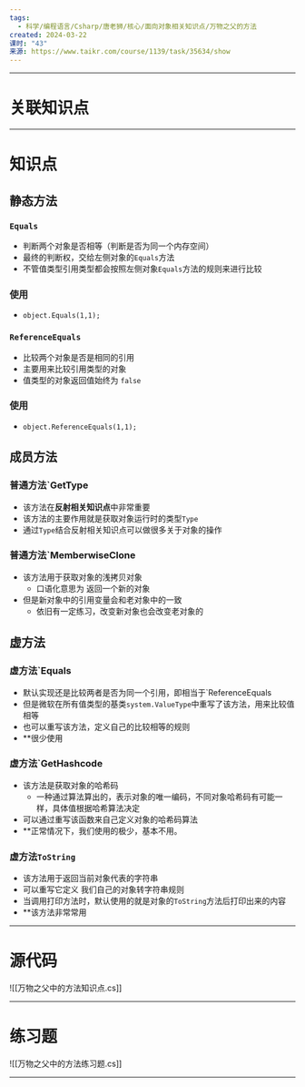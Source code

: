 ```yaml
---
tags:
  - 科学/编程语言/Csharp/唐老狮/核心/面向对象相关知识点/万物之父的方法
created: 2024-03-22
课时: "43"
来源: https://www.taikr.com/course/1139/task/35634/show
---
```


---
# 关联知识点



---
# 知识点

## 静态方法

### `Equals`

- 判断两个对象是否相等（判断是否为同一个内存空间）
- 最终的判断权，交给左侧对象的`Equals`方法
- 不管值类型引用类型都会按照左侧对象`Equals`方法的规则来进行比较
### 使用

- `object.Equals(1,1);`
### `ReferenceEquals`

- 比较两个对象是否是相同的引用
- 主要用来比较引用类型的对象
- 值类型的对象返回值始终为 `false`
### 使用

- `object.ReferenceEquals(1,1);`
## 成员方法

### 普通方法`GetType

- 该方法在**反射相关知识点**中非常重要
- 该方法的主要作用就是获取对象运行时的类型`Type`
- 通过`Type`结合反射相关知识点可以做很多关于对象的操作
### 普通方法`MemberwiseClone

- 该方法用于获取对象的浅拷贝对象
	- 口语化意思为 返回一个新的对象
- 但是新对象中的引用变量会和老对象中的一致
	- 依旧有一定练习，改变新对象也会改变老对象的
## 虚方法

### 虚方法`Equals

- 默认实现还是比较两者是否为同一个引用，即相当于`ReferenceEquals
- 但是微软在所有值类型的基类`system.ValueType`中重写了该方法，用来比较值相等
- 也可以重写该方法，定义自己的比较相等的规则
- **很少使用
### 虚方法`GetHashcode

- 该方法是获取对象的哈希码
	- 一种通过算法算出的，表示对象的唯一编码，不同对象哈希码有可能一样，具体值根据哈希算法决定
- 可以通过重写该函数来自己定义对象的哈希码算法
- **正常情况下，我们使用的极少，基本不用。
### 虚方法`ToString`

- 该方法用于返回当前对象代表的字符串
- 可以重写它定义 我们自己的对象转字符串规则
- 当调用打印方法时，默认使用的就是对象的`ToString`方法后打印出来的内容
- **该方法非常常用

---
# 源代码

![[万物之父中的方法知识点.cs]]

---
# 练习题

![[万物之父中的方法练习题.cs]]

---




